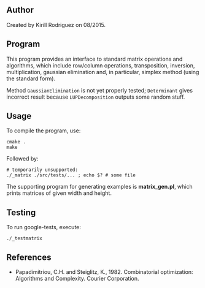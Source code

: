## Author

Created by Kirill Rodriguez on 08/2015.

## Program

This program provides an interface to standard matrix operations and algorithms, which include row/column operations, transposition, inversion, multiplication, gaussian elimination and, in particular, simplex method (using the standard form).

Method `GaussianElimination` is not yet properly tested; `Determinant` gives incorrect result because `LUPDecomposition` outputs some random stuff.

## Usage

To compile the program, use:

    cmake .
    make

Followed by:

    # temporarily unsupported:
    ./_matrix ./src/tests/... ; echo $? # some file

The supporting program for generating examples is **matrix_gen.pl**, which prints matrices of given width and height.

## Testing

To run google-tests, execute:

    ./_testmatrix


## References

* Papadimitriou, C.H. and Steiglitz, K., 1982. Combinatorial optimization: Algorithms and Complexity. Courier Corporation.

